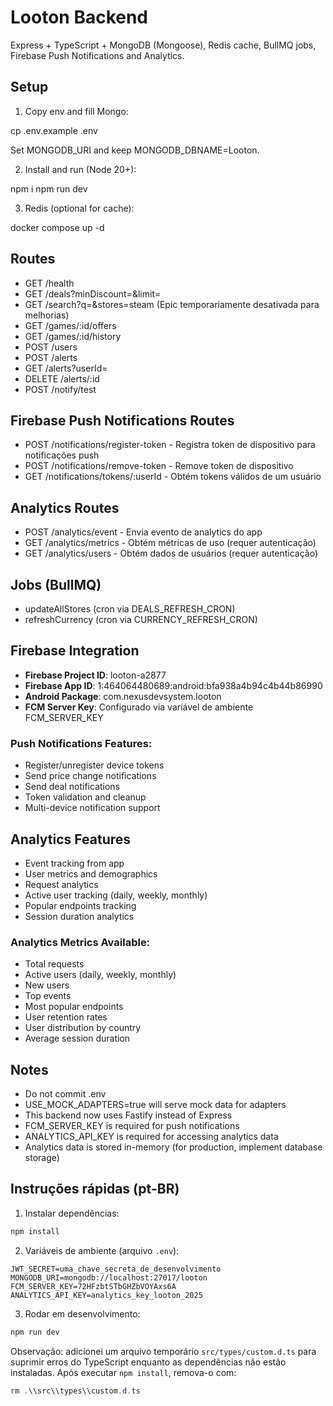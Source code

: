 # Looton Backend

Express + TypeScript + MongoDB (Mongoose), Redis cache, BullMQ jobs, Firebase Push Notifications and Analytics.

## Setup

1. Copy env and fill Mongo:

cp .env.example .env

Set MONGODB_URI and keep MONGODB_DBNAME=Looton.

2. Install and run (Node 20+):

npm i
npm run dev

3. Redis (optional for cache):

docker compose up -d

## Routes

- GET /health
- GET /deals?minDiscount=&limit=
- GET /search?q=&stores=steam (Epic temporariamente desativada para melhorias)
- GET /games/:id/offers
- GET /games/:id/history
- POST /users
- POST /alerts
- GET /alerts?userId=
- DELETE /alerts/:id
- POST /notify/test

## Firebase Push Notifications Routes
- POST /notifications/register-token - Registra token de dispositivo para notificações push
- POST /notifications/remove-token - Remove token de dispositivo
- GET /notifications/tokens/:userId - Obtém tokens válidos de um usuário

## Analytics Routes
- POST /analytics/event - Envia evento de analytics do app
- GET /analytics/metrics - Obtém métricas de uso (requer autenticação)
- GET /analytics/users - Obtém dados de usuários (requer autenticação)

## Jobs (BullMQ)
- updateAllStores (cron via DEALS_REFRESH_CRON)
- refreshCurrency (cron via CURRENCY_REFRESH_CRON)

## Firebase Integration
- **Firebase Project ID**: looton-a2877
- **Firebase App ID**: 1:464064480689:android:bfa938a4b94c4b44b86990
- **Android Package**: com.nexusdevsystem.looton
- **FCM Server Key**: Configurado via variável de ambiente FCM_SERVER_KEY

### Push Notifications Features:
- Register/unregister device tokens
- Send price change notifications
- Send deal notifications
- Token validation and cleanup
- Multi-device notification support

## Analytics Features
- Event tracking from app
- User metrics and demographics
- Request analytics
- Active user tracking (daily, weekly, monthly)
- Popular endpoints tracking
- Session duration analytics

### Analytics Metrics Available:
- Total requests
- Active users (daily, weekly, monthly)
- New users
- Top events
- Most popular endpoints
- User retention rates
- User distribution by country
- Average session duration

## Notes
- Do not commit .env
- USE_MOCK_ADAPTERS=true will serve mock data for adapters
- This backend now uses Fastify instead of Express
- FCM_SERVER_KEY is required for push notifications
- ANALYTICS_API_KEY is required for accessing analytics data
- Analytics data is stored in-memory (for production, implement database storage)

## Instruções rápidas (pt-BR)

1) Instalar dependências:

```powershell
npm install
```

2) Variáveis de ambiente (arquivo `.env`):

```
JWT_SECRET=uma_chave_secreta_de_desenvolvimento
MONGODB_URI=mongodb://localhost:27017/looton
FCM_SERVER_KEY=72HFzbtSTbGHZbVOYAxs6A
ANALYTICS_API_KEY=analytics_key_looton_2025
```

3) Rodar em desenvolvimento:

```powershell
npm run dev
```

Observação: adicionei um arquivo temporário `src/types/custom.d.ts` para suprimir erros do TypeScript enquanto as dependências não estão instaladas. Após executar `npm install`, remova-o com:

```powershell
rm .\\src\\types\\custom.d.ts
```
